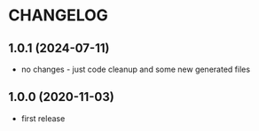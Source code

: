 CHANGELOG
=========

1.0.1 (2024-07-11)
------------------

* no changes - just code cleanup and some new generated files

1.0.0 (2020-11-03)
------------------

* first release
